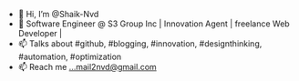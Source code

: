 - 👋 Hi, I’m @Shaik-Nvd
- 👀 Software Engineer @ S3 Group Inc | Innovation Agent | freelance Web Developer |
- 📫 Talks about #github, #blogging, #innovation, #designthinking, #automation, #optimization
- 📫 Reach me ...mail2nvd@gmail.com

<!---
Shaik-Nvd/Shaik-Nvd is a ✨ special ✨ repository because its `README.md` (this file) appears on your GitHub profile.
You can click the Preview link to take a look at your changes.
--->
